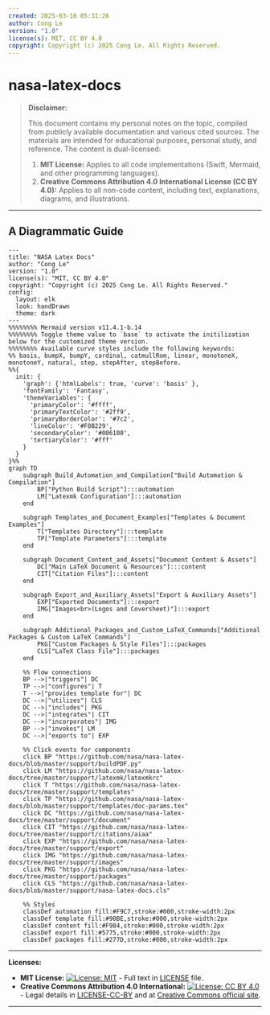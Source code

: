 ```yaml
---
created: 2025-03-16 05:31:26
author: Cong Le
version: "1.0"
license(s): MIT, CC BY 4.0
copyright: Copyright (c) 2025 Cong Le. All Rights Reserved.
---
```




# nasa-latex-docs
> **Disclaimer:**
>
> This document contains my personal notes on the topic,
> compiled from publicly available documentation and various cited sources.
> The materials are intended for educational purposes, personal study, and reference.
> The content is dual-licensed:
> 1. **MIT License:** Applies to all code implementations (Swift, Mermaid, and other programming languages).
> 2. **Creative Commons Attribution 4.0 International License (CC BY 4.0):** Applies to all non-code content, including text, explanations, diagrams, and illustrations.
---


## A Diagrammatic Guide 




```mermaid
---
title: "NASA Latex Docs"
author: "Cong Le"
version: "1.0"
license(s): "MIT, CC BY 4.0"
copyright: "Copyright (c) 2025 Cong Le. All Rights Reserved."
config:
  layout: elk
  look: handDrawn
  theme: dark
---
%%%%%%%% Mermaid version v11.4.1-b.14
%%%%%%%% Toggle theme value to `base` to activate the initilization below for the customized theme version.
%%%%%%%% Available curve styles include the following keywords:
%% basis, bumpX, bumpY, cardinal, catmullRom, linear, monotoneX, monotoneY, natural, step, stepAfter, stepBefore.
%%{
  init: {
    'graph': {'htmlLabels': true, 'curve': 'basis' },
    'fontFamily': 'Fantasy',
    'themeVariables': {
      'primaryColor': '#ffff',
      'primaryTextColor': '#2ff9',
      'primaryBorderColor': '#7c2',
      'lineColor': '#F8B229',
      'secondaryColor': '#006100',
      'tertiaryColor': '#fff'
    }
  }
}%%
graph TD
    subgraph Build_Automation_and_Compilation["Build Automation & Compilation"]
        BP["Python Build Script"]:::automation
        LM["Latexmk Configuration"]:::automation
    end

    subgraph Templates_and_Document_Examples["Templates & Document Examples"]
        T["Templates Directory"]:::template
        TP["Template Parameters"]:::template
    end

    subgraph Document_Content_and_Assets["Document Content & Assets"]
        DC["Main LaTeX Document & Resources"]:::content
        CIT["Citation Files"]:::content
    end

    subgraph Export_and_Auxiliary_Assets["Export & Auxiliary Assets"]
        EXP["Exported Documents"]:::export
        IMG["Images<br>(Logos and Coversheet)"]:::export
    end

    subgraph Additional_Packages_and_Custom_LaTeX_Commands["Additional Packages & Custom LaTeX Commands"]
        PKG["Custom Packages & Style Files"]:::packages
        CLS["LaTeX Class File"]:::packages
    end

    %% Flow connections
    BP -->|"triggers"| DC
    TP -->|"configures"| T
    T -->|"provides template for"| DC
    DC -->|"utilizes"| CLS
    DC -->|"includes"| PKG
    DC -->|"integrates"| CIT
    DC -->|"incorporates"| IMG
    BP -->|"invokes"| LM
    DC -->|"exports to"| EXP

    %% Click events for components
    click BP "https://github.com/nasa/nasa-latex-docs/blob/master/support/buildPDF.py"
    click LM "https://github.com/nasa/nasa-latex-docs/tree/master/support/latexmk/latexmkrc"
    click T "https://github.com/nasa/nasa-latex-docs/tree/master/support/templates"
    click TP "https://github.com/nasa/nasa-latex-docs/blob/master/support/templates/doc-params.tex"
    click DC "https://github.com/nasa/nasa-latex-docs/tree/master/support/document"
    click CIT "https://github.com/nasa/nasa-latex-docs/tree/master/support/citations/aiaa"
    click EXP "https://github.com/nasa/nasa-latex-docs/tree/master/support/export"
    click IMG "https://github.com/nasa/nasa-latex-docs/tree/master/support/images"
    click PKG "https://github.com/nasa/nasa-latex-docs/tree/master/support/packages"
    click CLS "https://github.com/nasa/nasa-latex-docs/blob/master/support/nasa-latex-docs.cls"

    %% Styles
    classDef automation fill:#F9C7,stroke:#000,stroke-width:2px
    classDef template fill:#90BE,stroke:#000,stroke-width:2px
    classDef content fill:#F984,stroke:#000,stroke-width:2px
    classDef export fill:#5775,stroke:#000,stroke-width:2px
    classDef packages fill:#277D,stroke:#000,stroke-width:2px

```




---
**Licenses:**

- **MIT License:**  [![License: MIT](https://img.shields.io/badge/License-MIT-yellow.svg)](LICENSE) - Full text in [LICENSE](LICENSE) file.
- **Creative Commons Attribution 4.0 International:** [![License: CC BY 4.0](https://licensebuttons.net/l/by/4.0/88x31.png)](LICENSE-CC-BY) - Legal details in [LICENSE-CC-BY](LICENSE-CC-BY) and at [Creative Commons official site](http://creativecommons.org/licenses/by/4.0/).

---